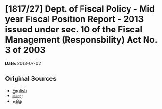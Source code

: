 # [1817/27] Dept. of Fiscal Policy - Mid year Fiscal Position Report - 2013 issued under sec. 10 of the Fiscal Management (Responsbility) Act No. 3 of 2003

**Date:** 2013-07-02

## Original Sources

- [English](https://documents.gov.lk/view/extra-gazettes/2013/7/1817-27_E.pdf)
- [සිංහල](https://documents.gov.lk/view/extra-gazettes/2013/7/1817-27_S.pdf)
- [தமிழ்](https://documents.gov.lk/view/extra-gazettes/2013/7/1817-27_T.pdf)
